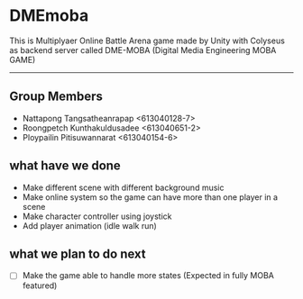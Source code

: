 # DMEmoba

  This is Multiplyaer Online Battle Arena game made by Unity with Colyseus as backend server called DME-MOBA (Digital Media Engineering MOBA GAME)
****************************************************
## Group Members
- Nattapong Tangsatheanrapap <613040128-7>  
- Roongpetch Kunthakuldusadee <613040651-2> 
- Ploypailin Pitisuwannarat <613040154-6> 

## what have we done
- Make different scene with different background music
- Make online system so the game can have more than one player in a scene
- Make character controller using joystick
- Add player animation (idle walk run)

## what we plan to do next
- [ ] Make the game able to handle more states (Expected in fully MOBA featured)
